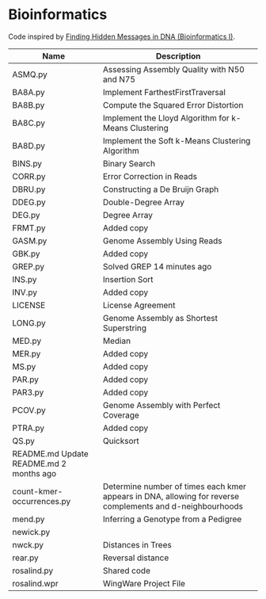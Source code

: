 # Bioinformatics

Code inspired by [Finding Hidden Messages in DNA (Bioinformatics I)](https://class.coursera.org/hiddenmessages-003).

| Name | Description |
| -------------------------- | ------------------------------------------------| 
| ASMQ.py | 	Assessing Assembly Quality with N50 and N75 |
| BA8A.py | 	Implement FarthestFirstTraversal |
| BA8B.py | 	Compute the Squared Error Distortion |
| BA8C.py | Implement the Lloyd Algorithm for k-Means Clustering  |
| BA8D.py | 	Implement the Soft k-Means Clustering Algorithm |
| BINS.py | 	 	Binary Search |
| CORR.py | 	Error Correction in Reads  | 
| DBRU.py | 	 	Constructing a De Bruijn Graph |
| DDEG.py | 	 	Double-Degree Array |
| DEG.py | 	 	Degree Array |
| FRMT.py | 	Added copy |right notice 	4 days ago|
| GASM.py | 	 	Genome Assembly Using Reads |
| GBK.py | 	Added copy |right notice 	4 days ago|
| GREP.py | 	Solved GREP 	14 minutes ago|
| INS.py | 	 	Insertion Sort |
| INV.py | 	Added copy |right notice 	4 days ago|
| LICENSE |	License Agreement|
| LONG.py | 	Genome Assembly as Shortest Superstring |
| MED.py | 	Median|
| MER.py | 	Added copy |right notice 	4 days ago|
| MS.py | 	Added copy |right notice 	4 days ago|
| PAR.py | 	Added copy |right notice 	4 days ago|
| PAR3.py | 	Added copy |right notice 	4 days ago|
| PCOV.py | 	 Genome Assembly with Perfect Coverage |
| PTRA.py | 	Added copy |right notice 	4 days ago|
| QS.py | 	Quicksort|
| README.md 	Update README.md 	2 months ago|
| count-kmer-occurrences.py | Determine number of times each kmer appears in DNA, allowing for reverse complements and d-neighbourhoods |
| mend.py | 	 Inferring a Genotype from a Pedigree |
| newick.py | 	 | Parser for files in Newick format |
| nwck.py | 	Distances in Trees |
| rear.py | Reversal distance |
| rosalind.py | 	Shared code|
| rosalind.wpr | 	WingWare Project File |
